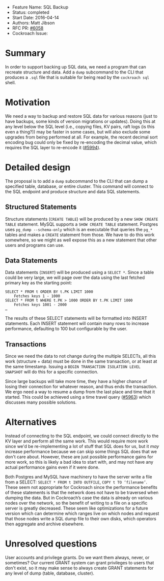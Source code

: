 - Feature Name: SQL Backup
- Status: completed
- Start Date: 2016-04-14
- Authors: Matt Jibson
- RFC PR: [#6058](https://github.com/cockroachdb/cockroach/pull/6058)
- Cockroach Issue:

# Summary

In order to support backing up SQL data, we need a program that can recreate
structure and data. Add a `dump` subcommand to the CLI that produces a `.sql`
file that is suitable for being read by the `cockroach sql` shell.

# Motivation

We need a way to backup and restore SQL data for various reasons (just to
have backups, some kinds of version migrations or updates). Doing this at
any level below the SQL level (i.e., copying files, KV pairs, raft logs
(is this even a thing?)) may be faster in some cases, but will also exclude
some upgrades from being performed at all. For example, the recent decimal
sort encoding bug could only be fixed by re-encoding the decimal value,
which requires the SQL layer to re-encode it
([#5994](https://github.com/cockroachdb/cockroach/pull/5994)).

# Detailed design

The proposal is to add a `dump` subcommand to the CLI that can dump a
specified table, database, or entire cluster. This command will connect to
the SQL endpoint and produce structure and data SQL statements.

## Structured Statements

Structure statements (`CREATE TABLE`) will be produced by a new `SHOW CREATE
TABLE` statement. MySQL supports a `SHOW CREATE TABLE` statement. Postgres
uses `pg_dump --schema-only` which is an executable that queries the `pg_*`
tables and makes a `CREATE` statement from those. We have to do this work
somewhere, so we might as well expose this as a new statement that other
users and programs can use.

## Data Statements

Data statements (`INSERT`) will be produced using a `SELECT *`. Since a
table could be very large, we will page over the data using the last fetched
primary key as the starting point:

```
SELECT * FROM t ORDER BY t.PK LIMIT 1000
	Fetches keys 1 - 1000
SELECT * FROM t WHERE t.PK > 1000 ORDER BY t.PK LIMIT 1000
	Fetches keys 1001 - 2000
…
```

The results of these SELECT statements will be formatted into INSERT
statements. Each INSERT statement will contain many rows to increase
performance, defaulting to 100 but configurable by the user.

## Transactions

Since we need the data to not change during the multiple SELECTs, all this
work (structure + data) must be done in the same transaction, or at least at
the same timestamp. Issuing a `BEGIN TRANSACTION ISOLATION LEVEL SNAPSHOT`
will do this for a specific connection.

Since large backups will take more time, they have a higher chance of losing
their connection for whatever reason, and thus ends the transaction. We ergo
need a way to resume a dump from the last place and time that it started. This
could be achieved using a time travel query
([#5963](https://github.com/cockroachdb/cockroach/issues/5963)) which
discusses many possible solutions.

# Alternatives

Instead of connecting to the SQL endpoint, we could connect directly to the
KV layer and perform all the same work. This would require more work since
we'd be re-implementing a lot of stuff that SQL does for us, but it *may*
increase performance because we can skip some things SQL does that we don't
care about. However, these are just possible performance gains for more work,
so this is likely a bad idea to start with, and may not have any actual
performance gains even if it were done.

Both Postgres and MySQL have machinery to have the server write a file from
a SELECT: `SELECT * FROM t INTO OUTFILE`, `COPY t TO ‘filename’`. These
seem not appropriate for Cockroach since the performance benefits of these
statements is that the network does not have to be traversed when dumping the
data. But in Cockroach’s case the data is already on various nodes over
the network, so the benefit of writing to a file on a specific server is
greatly decreased. These seem like optimizations for a future version which
can determine which ranges live on which nodes and request that those nodes
write a SQL dump file to their own disks, which operators then aggregate
and archive elsewhere.

# Unresolved questions

User accounts and privilege grants. Do we want them always, never, or
sometimes? Our current GRANT system can grant privileges to users that don't
exist, so it may make sense to always create GRANT statements for any level
of dump (table, database, cluster).
